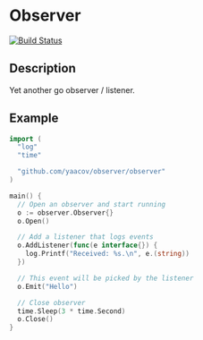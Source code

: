 # Observer

[![Build Status](https://travis-ci.org/yaacov/observer.svg?branch=master)](https://travis-ci.org/yaacov/observer)

## Description

Yet another go observer / listener.

## Example

``` go
import (
  "log"
  "time"

  "github.com/yaacov/observer/observer"
)

main() {
  // Open an observer and start running
  o := observer.Observer{}
  o.Open()

  // Add a listener that logs events
  o.AddListener(func(e interface{}) {
    log.Printf("Received: %s.\n", e.(string))
  })

  // This event will be picked by the listener
  o.Emit("Hello")

  // Close observer
  time.Sleep(3 * time.Second)
  o.Close()
}
```
